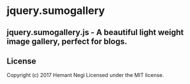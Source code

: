 jquery.sumogallery
==================


jquery.sumogallery.js - A beautiful light weight image gallery, perfect for blogs.
---------------------------------------------------------------------------------------

## License

Copyright (c) 2017 Hemant Negi Licensed under the MIT license.
